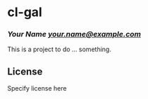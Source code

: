# cl-gal
### _Your Name <your.name@example.com>_

This is a project to do ... something.

## License

Specify license here

